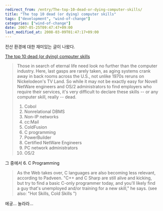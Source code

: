 ```yaml
---
redirect_from: /entry/The-top-10-dead-or-dying-computer-skills/
title: "The top 10 dead (or dying) computer skills"
tags: ["development", "wind-of-change"]
categories: ["wind-of-change"]
date: 2007-05-25T09:47:47+09:00
last_modified_at: 2008-03-09T01:47:17+09:00
---
```

전산 환경에 대한 재미있는 글이 나왔다.  
  
[The top 10 dead (or dying) computer skills](http://www.computerworld.com/action/article.do?command=printArticleBasic&articleId=9020942)

> Those in search of eternal life need look no further than the computer industry. Here, last gasps are rarely taken, as aging systems crank away in back rooms across the U.S., not unlike 1970s reruns on Nickelodeon's TV Land. So while it may not be exactly easy for Novell NetWare engineers and OS/2 administrators to find employers who require their services, it's very difficult to declare these skills -- or any computer skill, really -- dead.  
>   
> 1. Cobol  
> 2. Nonrelational DBMS  
> 3. Non-IP networks  
> 4. cc:Mail  
> 5. ColdFusion  
> 6. C programming  
> 7. PowerBuilder  
> 8. Certified NetWare Engineers  
> 9. PC network administrators  
> 10. OS/2  

그 중에서 6. C Programming  

> As the Web takes over, C languages are also becoming less relevant, according to Padveen. "C++ and C Sharp are still alive and kicking, but try to find a basic C-only programmer today, and you'll likely find a guy that's unemployed and/or training for a new skill," he says. (see also: "Hot Skills, Cold Skills ")

에궁... 놀라라...  

